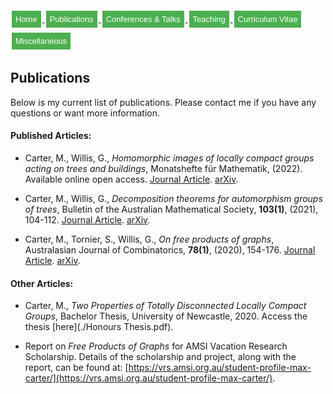 <html>
<head>
<style>
.button {
  background-color: #4CAF50; /* Green */
  border: none;
  color: white;
  padding: 6px 6px;
  text-align: center;
  text-decoration: none;
  display: inline-block;
  font-size: 13px;
  margin: 4px 2px;
  transition-duration: 0.4s;
  cursor: pointer;
}

.button1 {
  background-color: white; 
  color: black; 
  border: 2px solid #4CAF50;
  border-radius: 8px;
}

.button1:hover {
  background-color: #4CAF50;
  color: white;
}

.center {
  margin: auto;
  width: 100%;
  border: 0px solid #73AD21;
  padding: 0px;
  display: flex;
  justify-content: center;
  align-items: center;
}

</style>
</head>
<body>
 
<div class="center">
<a href="https://max-carter-math.github.io/"> <button class="button button1"> Home </button> </a><!--
--><a href="./publications.html"> <button class="button button1"> Publications </button> </a><!--
--><a href="./conf_talks.html"> <button class="button button1"> Conferences & Talks </button> </a><!--
--><a href="./teaching.html"> <button class="button button1"> Teaching </button> </a><!--
--><a href="./CV.pdf"> <button class="button button1"> Curriculum Vitae </button> </a><!--
--><a href="./other.html"> <button class="button button1"> Miscellaneous </button> </a>
</div>

</body>
</html>

## Publications

Below is my current list of publications. Please contact me if you have any questions or want more information.

#### Published Articles:

* Carter, M., Willis, G., *Homomorphic images of locally compact groups acting on trees and buildings*, Monatshefte für Mathematik, (2022). Available online open access. [Journal Article](https://link.springer.com/article/10.1007/s00605-022-01690-5). [arXiv](https://arxiv.org/abs/2112.11744).

* Carter, M., Willis, G., *Decomposition theorems for automorphism groups of trees*, Bulletin of the Australian Mathematical Society, **103(1)**, (2021), 104-112. [Journal Article](https://www.cambridge.org/core/journals/bulletin-of-the-australian-mathematical-society/article/abs/decomposition-theorems-for-automorphism-groups-of-trees/D4FB2676C75E555B411B391BF21D99FF). [arXiv](https://arxiv.org/abs/2003.09110).

* Carter, M., Tornier, S., Willis, G., *On free products of graphs*, Australasian Journal of Combinatorics, **78(1)**, (2020), 154-176. [Journal Article](https://ajc.maths.uq.edu.au/pdf/78/ajc_v78_p154.pdf). [arXiv](https://arxiv.org/abs/2002.10639). 

#### Other Articles:

* Carter, M., *Two Properties of Totally Disconnected Locally Compact Groups*, Bachelor Thesis, University of Newcastle, 2020. Access the thesis [here](./Honours Thesis.pdf).

* Report on *Free Products of Graphs* for AMSI Vacation Research Scholarship. Details of the scholarship and project, along with the report, can be found at: [https://vrs.amsi.org.au/student-profile-max-carter/](https://vrs.amsi.org.au/student-profile-max-carter/).


